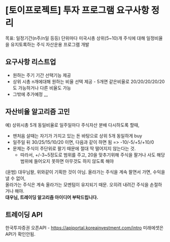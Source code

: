 # [토이프로젝트] 투자 프로그램 요구사항 정리
목표: 일정기간(n주/n일 등등) 단위마다 미국시총 상위(5~10)개 주식에 대해 일정비율을 유지토록하는 주식 자산운용 프로그램 개발  

## 요구사항 리스트업   
* 원하는 주기 기간 선택기능 제공
* 상위 시총 n개에대해 원하는 비율 선택 제공 - 5개면 같은비율로 20/20/20/20/20 도 가능하거나 다른 비율도 가능
* 그밖에 추가예정 ,,,

## 자산비율 알고리즘 고민
예) 상위시총 5개 동일비율로 일주일마다 주식자산 분배 다시하도록 할때, 
* 맨처음 살때는 자기가 가지고 있는 돈 바탕으로 상위 5개 동일하게 buy
* 일주일 뒤 30/25/15/10/20 이면, 다음과 같이 하면 됨 => -10/-5/+5/+10/0
* 문제는 주식이 주단위로 팔기 때문에 절대 딱 떨어지지 않는다는 것.  
  * 따라서, +/-3~5정도로 범위를 주고, 20을 맞추기위해 주식을 팔거나 사도 해당 범위에 들어오지 못하면 아무것도 하지 않도록 해야
    
(윤범) 대우님왈, 위와같이 기획한 것이 아님. 올라가는 주식을 계속 팔면서 가면, 수익을 낼 수 없어,   
올라가는 주식은 계속 올라가는 모멘텀이 유지되기 때문. 오히려 내려간 주식을 손절하거나 해야.   
**대우님, 트레이딩 알고리즘 아이디어 부탁드립니다.**
 
## 트레이딩 API 
한국투자증권 오픈API - https://apiportal.koreainvestment.com/intro
미래에셋은 API가 확인안됨. 


